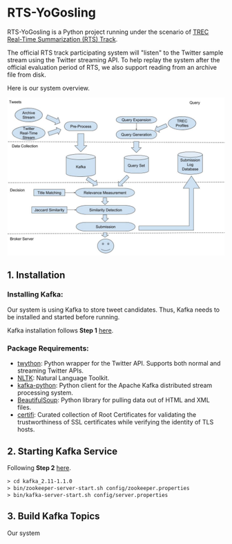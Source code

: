 # RTS-YoGosling

RTS-YoGosling is a Python project running under the scenario of [TREC Real-Time Summarization (RTS) Track](http://trecrts.github.io/).

The official RTS track participating system will "listen" to the Twitter sample stream using the Twitter streaming API. To help replay the system after the official evaluation period of RTS, we also support reading from an 
archive file from disk. 

Here is our system overview.

![Overview](overview.jpg)


## 1. Installation
### Installing Kafka:
Our system is using Kafka to store tweet candidates. Thus, Kafka needs to be installed and started before running.

Kafka installation follows **Step 1** [here](https://kafka.apache.org/quickstart). 
### Package Requirements:
* [twython](https://twython.readthedocs.io/en/latest/): Python wrapper for the Twitter API. Supports both normal and streaming Twitter APIs.
* [NLTK](https://www.nltk.org/): Natural Language Toolkit.
* [kafka-python](https://github.com/dpkp/kafka-python): Python client for the Apache Kafka distributed stream processing system.
* [BeautifulSoup](https://www.crummy.com/software/BeautifulSoup/bs4/doc/): Python library for pulling data out of HTML and XML files.
* [certifi](https://github.com/certifi/python-certifi): Curated collection of Root Certificates for validating the trustworthiness of SSL certificates while verifying the identity of TLS hosts.

## 2. Starting Kafka Service

Following **Step 2** [here](https://kafka.apache.org/quickstart). 
```buildoutcfg
> cd kafka_2.11-1.1.0
> bin/zookeeper-server-start.sh config/zookeeper.properties
> bin/kafka-server-start.sh config/server.properties
```
## 3. Build Kafka Topics
Our system  

[//]: # (System Overview Google Doc:)
[//]: # (https://docs.google.com/drawings/d/1cXnlvX4cQSX1yVulzVuHZX2xMGL_-y7AcHn7Ye9_uSI/edit?usp=sharing)

[//]: # (Kafka Documentation Google Doc:)
[//]: # (https://docs.google.com/document/d/1s4U9_PnZavxH_ryUaRa71rIB0OY6ixkkDpqPENsegIc/edit?usp=sharing)
